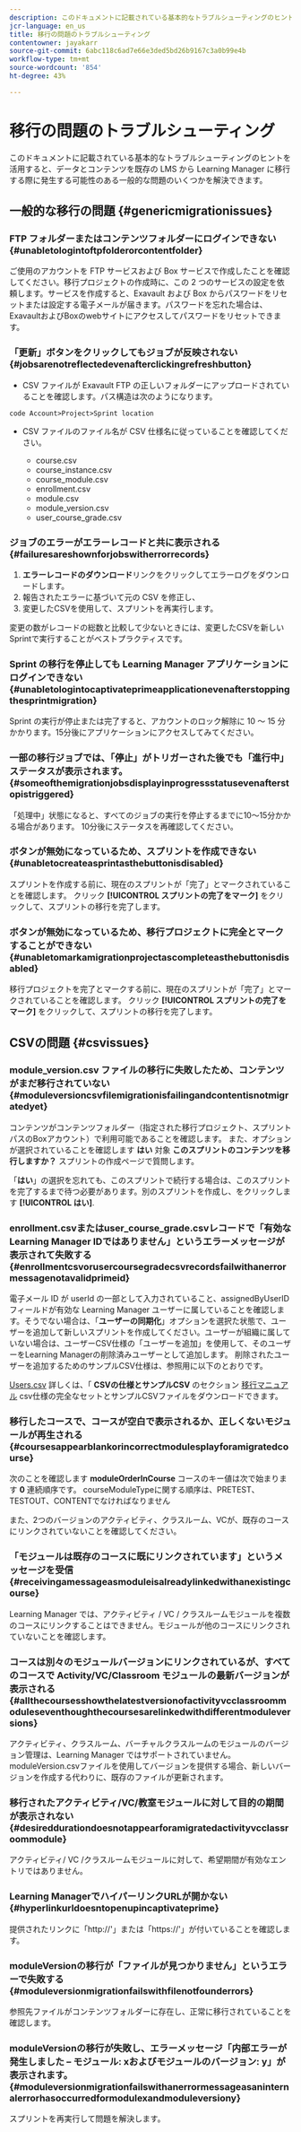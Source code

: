 ```yaml
---
description: このドキュメントに記載されている基本的なトラブルシューティングのヒントを活用すると、データとコンテンツを既存の LMS から Learning Manager に移行する際に発生する可能性のある一般的な問題のいくつかを解決できます。
jcr-language: en_us
title: 移行の問題のトラブルシューティング
contentowner: jayakarr
source-git-commit: 6abc118c6ad7e66e3ded5bd26b9167c3a0b99e4b
workflow-type: tm+mt
source-wordcount: '854'
ht-degree: 43%

---
```




# 移行の問題のトラブルシューティング

このドキュメントに記載されている基本的なトラブルシューティングのヒントを活用すると、データとコンテンツを既存の LMS から Learning Manager に移行する際に発生する可能性のある一般的な問題のいくつかを解決できます。

## 一般的な移行の問題 {#genericmigrationissues}

### FTP フォルダーまたはコンテンツフォルダーにログインできない {#unabletologintoftpfolderorcontentfolder}

ご使用のアカウントを FTP サービスおよび Box サービスで作成したことを確認してください。移行プロジェクトの作成時に、この 2 つのサービスの設定を依頼します。サービスを作成すると、Exavault および Box からパスワードをリセットまたは設定する電子メールが届きます。パスワードを忘れた場合は、ExavaultおよびBoxのwebサイトにアクセスしてパスワードをリセットできます。

### 「更新」ボタンをクリックしてもジョブが反映されない {#jobsarenotreflectedevenafterclickingrefreshbutton}

*  CSV ファイルが Exavault FTP の正しいフォルダーにアップロードされていることを確認します。パス構造は次のようになります。

`code Account>Project>Sprint location`

* CSV ファイルのファイル名が CSV 仕様名に従っていることを確認してください。

   * course.csv
   * course_instance.csv
   * course_module.csv
   * enrollment.csv
   * module.csv
   * module_version.csv
   * user_course_grade.csv

### ジョブのエラーがエラーレコードと共に表示される {#failuresareshownforjobswitherrorrecords}

1. **エラーレコードのダウンロード**&#x200B;リンクをクリックしてエラーログをダウンロードします。
1. 報告されたエラーに基づいて元の CSV を修正し、
1. 変更したCSVを使用して、スプリントを再実行します。

変更の数がレコードの総数と比較して少ないときには、変更したCSVを新しいSprintで実行することがベストプラクティスです。

### Sprint の移行を停止しても Learning Manager アプリケーションにログインできない {#unabletologintocaptivateprimeapplicationevenafterstoppingthesprintmigration}

Sprint の実行が停止または完了すると、アカウントのロック解除に 10 〜 15 分かかります。15分後にアプリケーションにアクセスしてみてください。

### 一部の移行ジョブでは、「停止」がトリガーされた後でも「進行中」ステータスが表示されます。 {#someofthemigrationjobsdisplayinprogressstatusevenafterstopistriggered}

「処理中」状態になると、すべてのジョブの実行を停止するまでに10～15分かかる場合があります。 10分後にステータスを再確認してください。

### ボタンが無効になっているため、スプリントを作成できない {#unabletocreateasprintasthebuttonisdisabled}

スプリントを作成する前に、現在のスプリントが「完了」とマークされていることを確認します。 クリック **[!UICONTROL スプリントの完了をマーク]** をクリックして、スプリントの移行を完了します。

### ボタンが無効になっているため、移行プロジェクトに完全とマークすることができない {#unabletomarkamigrationprojectascompleteasthebuttonisdisabled}

移行プロジェクトを完了とマークする前に、現在のスプリントが「完了」とマークされていることを確認します。 クリック **[!UICONTROL スプリントの完了をマーク]** をクリックして、スプリントの移行を完了します。

## CSVの問題 {#csvissues}

### module_version.csv ファイルの移行に失敗したため、コンテンツがまだ移行されていない {#moduleversioncsvfilemigrationisfailingandcontentisnotmigratedyet}

コンテンツがコンテンツフォルダー（指定された移行プロジェクト、スプリントパスのBoxアカウント）で利用可能であることを確認します。 また、オプションが選択されていることを確認します **はい** 対象 **このスプリントのコンテンツを移行しますか？** スプリントの作成ページで質問します。

「**はい**」の選択を忘れても、このスプリントで続行する場合は、このスプリントを完了するまで待つ必要があります。別のスプリントを作成し、をクリックします **[!UICONTROL はい]**.

### enrollment.csvまたはuser_course_grade.csvレコードで「有効なLearning Manager IDではありません」というエラーメッセージが表示されて失敗する {#enrollmentcsvorusercoursegradecsvrecordsfailwithanerrormessagenotavalidprimeid}

電子メール ID が userId の一部として入力されていること、assignedByUserID フィールドが有効な Learning Manager ユーザーに属していることを確認します。そうでない場合は、「**ユーザーの同期化**」オプションを選択た状態で、ユーザーを追加して新しいスプリントを作成してください。ユーザーが組織に属していない場合は、ユーザーCSV仕様の「ユーザーを追加」を使用して、そのユーザーをLearning Managerの削除済みユーザーとして追加します。 削除されたユーザーを追加するためのサンプルCSV仕様は、参照用に以下のとおりです。

[Users.csv](assets/users.zip) 詳しくは、「 **CSVの仕様とサンプルCSV** のセクション [移行マニュアル](../integration-admin/feature-summary/migration-manual.md) csv仕様の完全なセットとサンプルCSVファイルをダウンロードできます。

### 移行したコースで、コースが空白で表示されるか、正しくないモジュールが再生される {#coursesappearblankorincorrectmodulesplayforamigratedcourse}

次のことを確認します **moduleOrderInCourse** コースのキー値は次で始まります **0** 連続順序です。 courseModuleTypeに関する順序は、PRETEST、TESTOUT、CONTENTでなければなりません

また、2つのバージョンのアクティビティ、クラスルーム、VCが、既存のコースにリンクされていないことを確認してください。

### 「モジュールは既存のコースに既にリンクされています」というメッセージを受信 {#receivingamessageasmoduleisalreadylinkedwithanexistingcourse}

Learning Manager では、アクティビティ / VC / クラスルームモジュールを複数のコースにリンクすることはできません。モジュールが他のコースにリンクされていないことを確認します。

### コースは別々のモジュールバージョンにリンクされているが、すべてのコースで Activity/VC/Classroom モジュールの最新バージョンが表示される {#allthecoursesshowthelatestversionofactivityvcclassroommoduleseventhoughthecoursesarelinkedwithdifferentmoduleversions}

アクティビティ、クラスルーム、バーチャルクラスルームのモジュールのバージョン管理は、Learning Manager ではサポートされていません。moduleVersion.csvファイルを使用してバージョンを提供する場合、新しいバージョンを作成する代わりに、既存のファイルが更新されます。

### 移行されたアクティビティ/VC/教室モジュールに対して目的の期間が表示されない {#desireddurationdoesnotappearforamigratedactivityvcclassroommodule}

アクティビティ/ VC /クラスルームモジュールに対して、希望期間が有効なエントリではありません。

### Learning ManagerでハイパーリンクURLが開かない {#hyperlinkurldoesntopenupincaptivateprime}

提供されたリンクに「http://&#39;」または「https://&#39;」が付いていることを確認します。

### moduleVersionの移行が「ファイルが見つかりません」というエラーで失敗する {#moduleversionmigrationfailswithfilenotfounderrors}

参照先ファイルがコンテンツフォルダーに存在し、正常に移行されていることを確認します。

### moduleVersionの移行が失敗し、エラーメッセージ「内部エラーが発生しました – モジュール: xおよびモジュールのバージョン: y」が表示されます。 {#moduleversionmigrationfailswithanerrormessageasaninternalerrorhasoccurredformodulexandmoduleversiony}

スプリントを再実行して問題を解決します。

